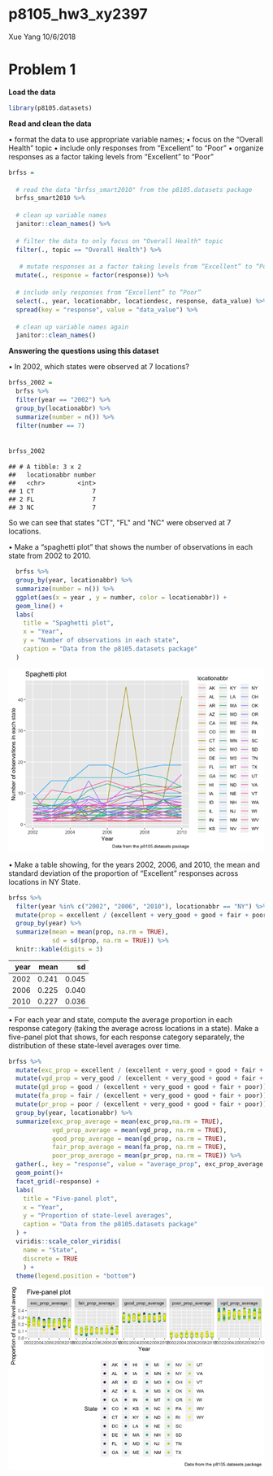 p8105\_hw3\_xy2397
================
Xue Yang
10/6/2018

Problem 1
=========

**Load the data**

``` r
library(p8105.datasets)
```

**Read and clean the data**

• format the data to use appropriate variable names; • focus on the “Overall Health” topic • include only responses from “Excellent” to “Poor” • organize responses as a factor taking levels from “Excellent” to “Poor”

``` r
brfss = 
  
  # read the data "brfss_smart2010" from the p8105.datasets package
  brfss_smart2010 %>% 
  
  # clean up variable names
  janitor::clean_names() %>% 
  
  # filter the data to only focus on "Overall Health" topic
  filter(., topic == "Overall Health") %>% 
  
   # mutate responses as a factor taking levels from “Excellent” to “Poor”
  mutate(., response = factor(response)) %>% 
  
  # include only responses from “Excellent” to “Poor”
  select(., year, locationabbr, locationdesc, response, data_value) %>%
  spread(key = "response", value = "data_value") %>% 
  
  # clean up variable names again
  janitor::clean_names()
```

**Answering the questions using this dataset**

• In 2002, which states were observed at 7 locations?

``` r
brfss_2002 = 
  brfss %>% 
  filter(year == "2002") %>%
  group_by(locationabbr) %>% 
  summarize(number = n()) %>% 
  filter(number == 7)


brfss_2002
```

    ## # A tibble: 3 x 2
    ##   locationabbr number
    ##   <chr>         <int>
    ## 1 CT                7
    ## 2 FL                7
    ## 3 NC                7

So we can see that states "CT", "FL" and "NC" were observed at 7 locations.

• Make a “spaghetti plot” that shows the number of observations in each state from 2002 to 2010.

``` r
  brfss %>% 
  group_by(year, locationabbr) %>% 
  summarize(number = n()) %>% 
  ggplot(aes(x = year , y = number, color = locationabbr)) +
  geom_line() +
  labs(
    title = "Spaghetti plot",
    x = "Year",
    y = "Number of observations in each state",
    caption = "Data from the p8105.datasets package"
  ) 
```

![](p8105_hw3_xy2397_files/figure-markdown_github/unnamed-chunk-4-1.png)

• Make a table showing, for the years 2002, 2006, and 2010, the mean and standard deviation of the proportion of “Excellent” responses across locations in NY State.

``` r
brfss %>% 
  filter(year %in% c("2002", "2006", "2010"), locationabbr == "NY") %>% 
  mutate(prop = excellent / (excellent + very_good + good + fair + poor)) %>% 
  group_by(year) %>% 
  summarize(mean = mean(prop, na.rm = TRUE),
            sd = sd(prop, na.rm = TRUE)) %>% 
  knitr::kable(digits = 3)
```

|  year|   mean|     sd|
|-----:|------:|------:|
|  2002|  0.241|  0.045|
|  2006|  0.225|  0.040|
|  2010|  0.227|  0.036|

• For each year and state, compute the average proportion in each response category (taking the average across locations in a state). Make a five-panel plot that shows, for each response category separately, the distribution of these state-level averages over time.

``` r
brfss %>% 
  mutate(exc_prop = excellent / (excellent + very_good + good + fair + poor)) %>%
  mutate(vgd_prop = very_good / (excellent + very_good + good + fair + poor)) %>%
  mutate(gd_prop = good / (excellent + very_good + good + fair + poor)) %>%
  mutate(fa_prop = fair / (excellent + very_good + good + fair + poor)) %>%
  mutate(pr_prop = poor / (excellent + very_good + good + fair + poor)) %>% 
  group_by(year, locationabbr) %>% 
  summarize(exc_prop_average = mean(exc_prop,na.rm = TRUE),
            vgd_prop_average = mean(vgd_prop, na.rm = TRUE),
            good_prop_average = mean(gd_prop, na.rm = TRUE),
            fair_prop_average = mean(fa_prop, na.rm = TRUE),
            poor_prop_average = mean(pr_prop, na.rm = TRUE)) %>% 
  gather(., key = "response", value = "average_prop", exc_prop_average:poor_prop_average) %>%    ggplot(aes(x = year, y = average_prop, color = locationabbr)) +
  geom_point()+
  facet_grid(~response) +
  labs(
    title = "Five-panel plot",
    x = "Year",
    y = "Proportion of state-level averages",
    caption = "Data from the p8105.datasets package"
  ) +
  viridis::scale_color_viridis(
    name = "State",
    discrete = TRUE
    ) + 
  theme(legend.position = "bottom")
```

![](p8105_hw3_xy2397_files/figure-markdown_github/unnamed-chunk-6-1.png)
